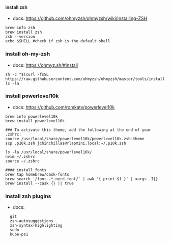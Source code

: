 #### install zsh
- docs: https://github.com/ohmyzsh/ohmyzsh/wiki/Installing-ZSH
```
brew info zsh
brew install zsh
zsh --version
echo $SHELL #check if zsh is the default shell
```

### install oh-my-zsh
- docs: https://ohmyz.sh/#install

``` check again the docs
sh -c "$(curl -fsSL https://raw.githubusercontent.com/ohmyzsh/ohmyzsh/master/tools/install.sh)"
ls -la
```

### install powerlevel10k
- docs: https://github.com/romkatv/powerlevel10k

``` check again the docs
brew info powerlevel10k
brew install powerlevel10k

### To activate this theme, add the following at the end of your .zshrc:
source /usr/local/share/powerlevel10k/powerlevel10k.zsh-theme
scp .p10k.zsh jchinchillas@rlapmini.local:~/.p10k.zsh

ls -la /usr/local/share/powerlevel10k/
nvim ~/.zshrc
source ~/.zshrc

#### install fonts
brew tap homebrew/cask-fonts
brew search '/font-.*-nerd-font/' | awk '{ print $1 }' | xargs -I{} brew install --cask {} || true

```

### install zsh plugins
- docs: 
```
  git
  zsh-autosuggestions
  zsh-syntax-highlighting
  sudo
  kube-ps1
```